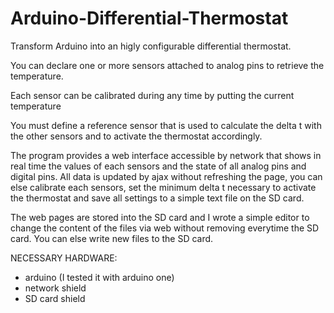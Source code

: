 Arduino-Differential-Thermostat
===============================

Transform Arduino into an higly configurable differential thermostat. 

You can declare one or more sensors attached to analog pins to retrieve the temperature.
 
Each sensor can be calibrated during any time by putting the current temperature 
 
You must define a reference sensor that is used to calculate the delta t with the other sensors and to activate the thermostat accordingly.

The program provides a web interface accessible by network that shows in real time the values of each sensors and the state of all analog pins and digital pins. All data is updated by ajax without refreshing the page, you can else calibrate each sensors, set the minimum delta t necessary to activate the thermostat and save all settings to a simple text file on the SD card.

The web pages are stored into the SD card and I wrote a simple editor to change the content of the files via web without removing everytime the SD card.
You can else write new files to the SD card.
 
NECESSARY HARDWARE:

- arduino (I tested it with arduino one)
- network shield
- SD card shield

